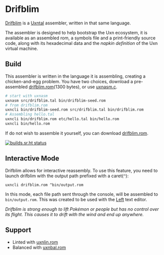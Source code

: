 # Drifblim

[Drifblim](https://wiki.xxiivv.com/drifblim) is a [Uxntal](https://wiki.xxiivv.com/site/uxntal.html) assembler, written in that same language.

The assembler is designed to help bootstrap the Uxn ecosystem, it is available as an assembled rom, a symbols file and a print-friendly source code, along with its hexadecimal data and the _napkin definition_ of the Uxn virtual machine.

## Build

This assembler is written in the language it is assembling, creating a chicken-and-egg problem. You have two choices, download a pre-assembled [drifblim.rom](https://rabbits.srht.site/drifblim/drifblim.rom)(1300 bytes), or use [uxnasm.c](https://git.sr.ht/~rabbits/uxn/tree/main/item/src/uxnasm.c).

```sh
# start with uxnasm
uxnasm src/drifblim.tal bin/drifblim-seed.rom
# from drifblim.rom
uxncli bin/drifblim-seed.rom src/drifblim.tal bin/drifblim.rom
# Assembling hello.tal
uxncli bin/drifblim.rom etc/hello.tal bin/hello.rom
uxncli bin/hello.rom
```

If do not wish to assemble it yourself, you can download [drifblim.rom](https://rabbits.srht.site/drifblim/drifblim.rom).

[![builds.sr.ht status](https://builds.sr.ht/~rabbits/drifblim.svg)](https://builds.sr.ht/~rabbits/drifblim?)

## Interactive Mode

Drifblim allows for interactive reassembly. To use this feature, you need to launch drifblim with the output path prefixed with a caret(`^`):

```
uxncli drifblim.rom ^bin/output.rom
```

In this mode, each file path sent through the console, will be assembled to `bin/output.rom`. This was created to be used with the [Left](https://git.sr.ht/~rabbits/left) text editor.

_Drifblim is strong enough to lift Pokémon or people but has no control over its flight. This causes it to drift with the wind and end up anywhere._

## Support

- Linted with [uxnlin.rom](https://git.sr.ht/~rabbits/uxnlin)
- Balanced with [uxnbal.rom](https://git.sr.ht/~rabbits/uxnbal)

